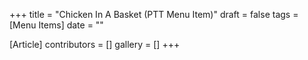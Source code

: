 +++
title = "Chicken In A Basket (PTT Menu Item)"
draft = false
tags = [Menu Items]
date = ""

[Article]
contributors = []
gallery = []
+++